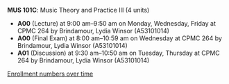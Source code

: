 **MUS 101C**: Music Theory and Practice III (4 units)

- **A00** (Lecture) at 9:00 am–9:50 am on Monday, Wednesday, Friday at CPMC 264 by Brindamour, Lydia Winsor (A53101014)
- **A00** (Final Exam) at 8:00 am–10:59 am on Wednesday at CPMC 264 by Brindamour, Lydia Winsor (A53101014)
- **A01** (Discussion) at 9:30 am–10:50 am on Tuesday, Thursday at CPMC 264 by Brindamour, Lydia Winsor (A53101014)

[Enrollment numbers over time](./MUS101C.tsv)
